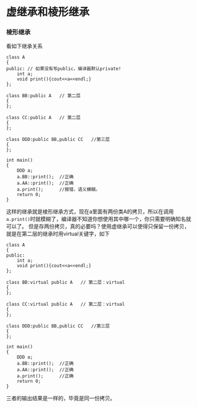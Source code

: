 # 虚继承和棱形继承

### 棱形继承
看如下继承关系
```
class A
{
public:	// 如果没有写public，编译器默认private!
    int a;
    void print(){cout<<a<<endl;}
};

class BB:public A	// 第二层
{
};

class CC:public A	// 第二层
{
};

class DDD:public BB,public CC	//第三层
{
};

int main()
{
    DDD a;
    a.BB::print();	//正确
    a.AA::print();	//正确
    a.print();		//报错，语义模糊。
    return 0;
}
```
这样的继承就是棱形继承方式，现在a里面有两份类A的拷贝，所以在调用`a.print()`时就模糊了，编译器不知道你想使用其中哪一个，你只需要明确知名就可以了。
但是存两份拷贝，真的必要吗？使用虚继承可以使得只保留一份拷贝，就是在第二层的继承时用virtual关键字，如下
```
class A
{
public:
    int a;
    void print(){cout<<a<<endl;}
};

class BB:virtual public A	// 第二层：virtual
{
};

class CC:virtual public A	// 第二层：virtual
{
};

class DDD:public BB,public CC	//第三层
{
};

int main()
{
    DDD a;
    a.BB::print();	//正确
    a.AA::print();	//正确
    a.print();		//正确
    return 0;
}
```
三者的输出结果是一样的，毕竟是同一份拷贝。






